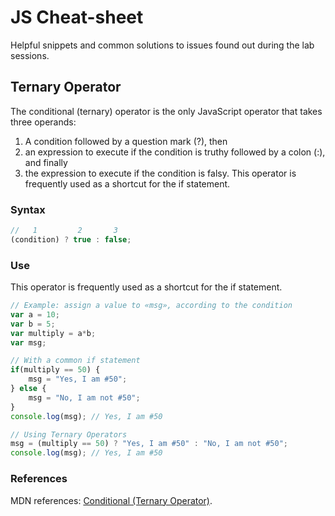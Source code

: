 # JS Cheat-sheet
Helpful snippets and common solutions to issues found out during the lab sessions.

## Ternary Operator
The conditional (ternary) operator is the only JavaScript operator that takes three operands:
1. A condition followed by a question mark (?), then
2. an expression to execute if the condition is truthy followed by a colon (:), and finally
3. the expression to execute if the condition is falsy. This operator is frequently used as a shortcut for the if statement.
### Syntax
```js
//   1         2       3
(condition) ? true : false;
```
### Use
This operator is frequently used as a shortcut for the if statement.
```js
// Example: assign a value to «msg», according to the condition
var a = 10;
var b = 5;
var multiply = a*b;
var msg;

// With a common if statement
if(multiply == 50) {
    msg = "Yes, I am #50";
} else {
    msg = "No, I am not #50";
}
console.log(msg); // Yes, I am #50

// Using Ternary Operators
msg = (multiply == 50) ? "Yes, I am #50" : "No, I am not #50";
console.log(msg); // Yes, I am #50
```

### References
 MDN references: [Conditional (Ternary Operator)](https://developer.mozilla.org/en-US/docs/Web/JavaScript/Reference/Operators/Conditional_Operator).

